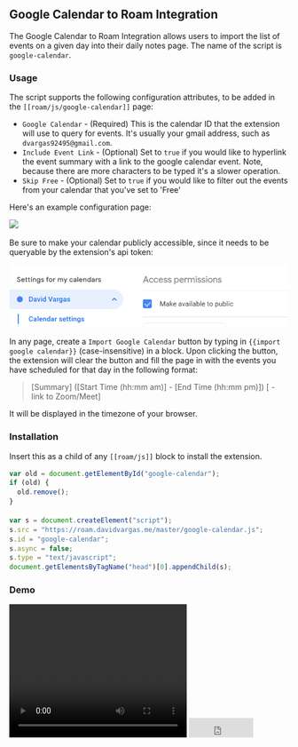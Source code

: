 ## Google Calendar to Roam Integration

The Google Calendar to Roam Integration allows users to import the list of events on a given day into their daily notes page. The name of the script is `google-calendar`.

### Usage

The script supports the following configuration attributes, to be added in the `[[roam/js/google-calendar]]` page:

- `Google Calendar` - (Required) This is the calendar ID that the extension will use to query for events. It's usually your gmail address, such as `dvargas92495@gmail.com`.
- `Include Event Link` - (Optional) Set to `true` if you would like to hyperlink the event summary with a link to the google calendar event. Note, because there are more characters to be typed it's a slower operation.
- `Skip Free` - (Optional) Set to `true` if you would like to filter out the events from your calendar that you've set to 'Free'

Here's an example configuration page:

![](../images/google-calendar-config.png)

Be sure to make your calendar publicly accessible, since it needs to be queryable by the extension's api token:

![](../images/google-calendar-permissions.png)

In any page, create a `Import Google Calendar` button by typing in `{{import google calendar}}` (case-insensitive) in a block. Upon clicking the button, the extension will clear the button and fill the page in with the events you have scheduled for that day in the following format:

> [Summary] ([Start Time (hh:mm am)] - [End Time (hh:mm pm)]) [ - link to Zoom/Meet]

It will be displayed in the timezone of your browser.

### Installation

Insert this as a child of any `[[roam/js]]` block to install the extension.

```javascript
var old = document.getElementById("google-calendar");
if (old) {
  old.remove();
}

var s = document.createElement("script");
s.src = "https://roam.davidvargas.me/master/google-calendar.js";
s.id = "google-calendar";
s.async = false;
s.type = "text/javascript";
document.getElementsByTagName("head")[0].appendChild(s);
```

### Demo

<video width="320" height="240" controls>
  <source src="../../videos/google-calendar.mp4" type="video/mp4">
</video>

<iframe src="https://github.com/sponsors/dvargas92495/button" title="Sponsor dvargas92495" height="35" width="116" style="border: 0;"></iframe>
